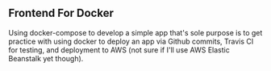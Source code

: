 ## Frontend For Docker

Using docker-compose to develop a simple app that's sole purpose is to
get practice with using docker to deploy an app via Github commits,
Travis CI for testing, and deployment to AWS (not sure if I'll use AWS
Elastic Beanstalk yet though).
